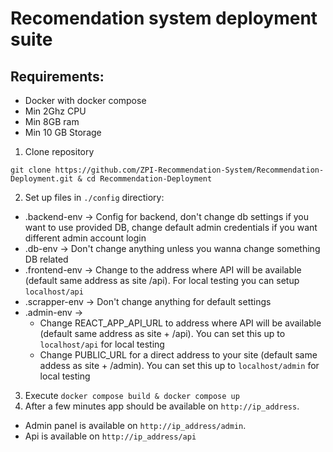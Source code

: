 # Recomendation system deployment suite

## Requirements:
- Docker with docker compose
- Min 2Ghz CPU
- Min 8GB ram
- Min 10 GB Storage


1. Clone repository 
 
`git clone https://github.com/ZPI-Recommendation-System/Recommendation-Deployment.git & cd Recommendation-Deployment`

2. Set up files in `./config` directiory:
  - .backend-env -> Config for backend, don't change db settings if you want to use provided DB, change default admin credentials if you want different admin account login
  -  .db-env -> Don't change anything unless you wanna change something DB related
  -  .frontend-env -> Change to the address where API will be available (default same address as site /api). For local testing you can setup `localhost/api`
  -  .scrapper-env -> Don't change anything for default settings
  -  .admin-env -> 
     -  Change REACT_APP_API_URL to address where API will be available (default same address as site + /api). You can set this up to `localhost/api` for local testing
     -  Change PUBLIC_URL for a direct address to your site (default same addess as site + /admin). You can set this up to `localhost/admin` for local testing
3. Execute `docker compose build & docker compose up`
4. After a few minutes app should be available on `http://ip_address`. 
-    Admin panel is available on `http://ip_address/admin`.   
-    Api is available on `http://ip_address/api`